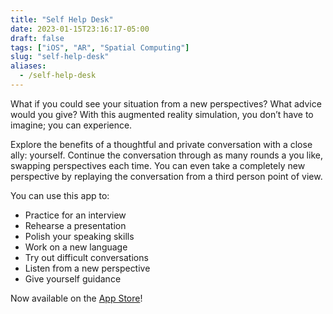 ```yaml
---
title: "Self Help Desk"
date: 2023-01-15T23:16:17-05:00
draft: false
tags: ["iOS", "AR", "Spatial Computing"]
slug: "self-help-desk"
aliases:
  - /self-help-desk
---
```


What if you could see your situation from a new perspectives? What advice would you give? With this augmented reality simulation, you don’t have to imagine; you can experience.

Explore the benefits of a thoughtful and private conversation with a close ally: yourself. Continue the conversation through as many rounds a you like, swapping perspectives each time. You can even take a completely new perspective by replaying the conversation from a third person point of view.

You can use this app to:

- Practice for an interview
- Rehearse a presentation
- Polish your speaking skills
- Work on a new language
- Try out difficult conversations
- Listen from a new perspective
- Give yourself guidance

Now available on the [App Store](https://apps.apple.com/us/app/self-help-desk/id1551052586)!

